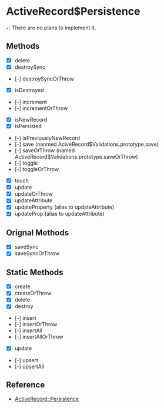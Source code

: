 # ActiveRecord$Persistence

`-`: There are no plans to implement it.

## Methods

- [x] delete
- [x] destroySync
- [-] destroySyncOrThrow
- [x] isDestroyed
- [-] increment
- [-] incrementOrThrow
- [x] isNewRecord
- [x] isPersisted
- [-] isPreviouslyNewRecord
- [-] save (nanmed AciveRecord$Validations.prototype.save)
- [-] saveOrThrow (named ActiveRecord$Validations.prototype.saveOrThrow)
- [-] toggle
- [-] toggleOrThrow
- [x] touch
- [x] update
- [x] updateOrThrow
- [x] updateAttribute
- [x] updateProperty (alias to updateAttribute)
- [x] updateProp (alias to updateAttribute)

## Orignal Methods

- [x] saveSync
- [x] saveSyncOrThrow

## Static Methods

- [x] create
- [x] createOrThrow
- [x] delete
- [x] destroy
- [-] insert
- [-] insertOrThrow
- [-] insertAll
- [-] insertAllOrThrow
- [x] update
- [-] upsert
- [-] upsertAll

## Reference

- [ActiveRecord::Persistence](https://api.rubyonrails.org/classes/ActiveRecord/Persistence.html)
